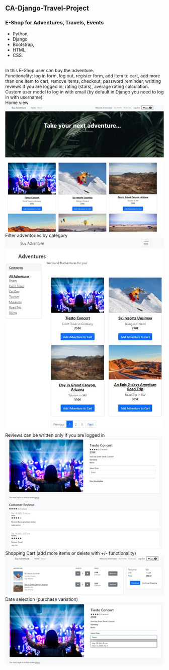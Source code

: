 ## CA-Django-Travel-Project

### E-Shop for Adventures, Travels, Events

* Python, 
* Django
* Bootstrap, 
* HTML, 
* CSS.

<br />
In this E-Shop user can buy the adventure.
<br />
Functionality: log in form, log out, register form, add item to cart, add more than one item to cart, remove items, checkout, password reminder, writting reviews if you are logged in, rating (stars), average rating calculation.
Custom user model to log in with email (by default in Django you need to log in with username).
<br />
Home view
<img src="https://github.com/simvyc/CA-Django-Travel-Project/blob/main/media/images/home_view.jpg">
<br />
Filter adventories by category
<img src="https://github.com/simvyc/CA-Django-Travel-Project/blob/main/media/images/adventures_view.jpg">
<br />
Reviews can be written only if you are logged in
<img src="https://github.com/simvyc/CA-Django-Travel-Project/blob/main/media/images/adventure_view.jpg">
<br />
Shopping Cart (add more items or delete with +/- functionality)
<img src="https://github.com/simvyc/CA-Django-Travel-Project/blob/main/media/images/shopping_cart_view.jpg">
<br />
Date selection (purchase variation)
<img src="https://github.com/simvyc/CA-Django-Travel-Project/blob/main/media/images/select_date_view.jpg">
<br />
